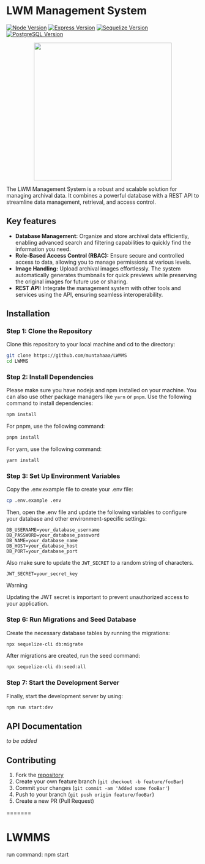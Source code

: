 
# LWM Management System

[![Node Version][nodejs-image]][nodejs-url]
[![Express Version][express-image]][express-url]
[![Sequelize Version][sequelize-image]][sequelize-url]
[![PostgreSQL Version][postgres-image]][postgres-url]

<p align="center">
    <img src="header.png" height="360"/>
</p>

The LWM Management System is a robust and scalable solution for managing archival data. It combines a powerful database with a REST API to streamline data management, retrieval, and access control.

## Key features

- **Database Management:** Organize and store archival data efficiently, enabling advanced search and filtering capabilities to quickly find the information you need.
- **Role-Based Access Control (RBAC):** Ensure secure and controlled access to data, allowing you to manage permissions at various levels.
- **Image Handling:** Upload archival images effortlessly. The system automatically generates thumbnails for quick previews while preserving the original images for future use or sharing.
- **REST API:** Integrate the management system with other tools and services using the API, ensuring seamless interoperability.

## Installation

### Step 1: Clone the Repository

Clone this repository to your local machine and cd to the directory:

```bash
git clone https://github.com/muntahaaa/LWMMS
cd LWMMS
```

### Step 2: Install Dependencies

Please make sure you have nodejs and npm installed on your machine. You can also use other package managers like `yarn` or `pnpm`. Use the following command to install dependencies:

```bash
npm install
```
For pnpm, use the following command:

```bash
pnpm install
```

For yarn, use the following command:

```bash
yarn install
```

### Step 3: Set Up Environment Variables

Copy the .env.example file to create your .env file:

```bash
cp .env.example .env
```

Then, open the .env file and update the following variables to configure your database and other environment-specific settings:

```data
DB_USERNAME=your_database_username
DB_PASSWORD=your_database_password
DB_NAME=your_database_name
DB_HOST=your_database_host
DB_PORT=your_database_port
```

Also make sure to update the `JWT_SECRET` to a random string of characters.

```data
JWT_SECRET=your_secret_key
```

> [!WARNING]
> Updating the JWT secret is important to prevent unauthorized access to your application.

### Step 6: Run Migrations and Seed Database

Create the necessary database tables by running the migrations:

```bash
npx sequelize-cli db:migrate
```

After migrations are created, run the seed command:

```bash
npx sequelize-cli db:seed:all
```

### Step 7: Start the Development Server

Finally, start the development server by using:

```bash
npm run start:dev
```

## API Documentation

_to be added_

## Contributing

1. Fork the [repository][repository-url]
2. Create your own feature branch (`git checkout -b feature/fooBar`)
3. Commit your changes (`git commit -am 'Added some fooBar'`)
4. Push to your branch (`git push origin feature/fooBar`)
5. Create a new PR (Pull Request)

<!-- Markdown link & img dfn's -->
[express-image]: https://img.shields.io/badge/v4.2.x-000000?style=flat-square&logo=nodeexpressdotjs&logoColor=ffffff&label=express
[express-url]: https://expressjs.com/en/4x/api.html
[nodejs-image]: https://img.shields.io/badge/v22.12.0-5FA04E?style=flat-square&logo=nodedotjs&logoColor=ffffff&label=nodejs
[nodejs-url]: https://nodejs.org/en
[sequelize-image]: https://img.shields.io/badge/v6.37.5-52B0E7?style=flat-square&logo=sequelize&logoColor=ffffff&label=sequelize
[sequelize-url]: https://sequelize.org/
[postgres-image]: https://img.shields.io/badge/v15.10-4169E1?style=flat-square&logo=postgresql&logoColor=ffffff&label=postgresql
[postgres-url]: https://www.postgresql.org/
[wiki]: https://github.com/adnan-bin-wahid/LWM-Management-System/wiki
[repository-url]: https://github.com/adnan-bin-wahid/LWM-Management-System
=======
# LWMMS
run command: npm start
